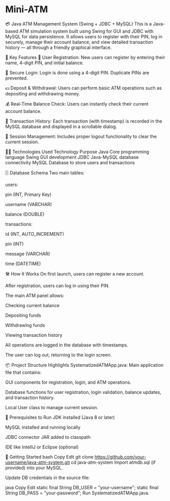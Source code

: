 # Mini-ATM
💳 Java ATM Management System (Swing + JDBC + MySQL)
This is a Java-based ATM simulation system built using Swing for GUI and JDBC with MySQL for data persistence. It allows users to register with their PIN, log in securely, manage their account balance, and view detailed transaction history — all through a friendly graphical interface.

📌 Key Features
👤 User Registration: New users can register by entering their name, 4-digit PIN, and initial balance.

🔐 Secure Login: Login is done using a 4-digit PIN. Duplicate PINs are prevented.

💵 Deposit & Withdrawal: Users can perform basic ATM operations such as depositing and withdrawing money.

💰 Real-Time Balance Check: Users can instantly check their current account balance.

📜 Transaction History: Each transaction (with timestamp) is recorded in the MySQL database and displayed in a scrollable dialog.

🔁 Session Management: Includes proper logout functionality to clear the current session.

🧑‍💻 Technologies Used
Technology	Purpose
Java	Core programming language
Swing	GUI development
JDBC	Java-MySQL database connectivity
MySQL	Database to store users and transactions

🗄 Database Schema
Two main tables:

users:

pin (INT, Primary Key)

username (VARCHAR)

balance (DOUBLE)

transactions:

id (INT, AUTO_INCREMENT)

pin (INT)

message (VARCHAR)

time (DATETIME)

🛠 How It Works
On first launch, users can register a new account.

After registration, users can log in using their PIN.

The main ATM panel allows:

Checking current balance

Depositing funds

Withdrawing funds

Viewing transaction history

All operations are logged in the database with timestamps.

The user can log out, returning to the login screen.

📦 Project Structure Highlights
SystematizedATMApp.java: Main application file that contains:

GUI components for registration, login, and ATM operations.

Database functions for user registration, login validation, balance updates, and transaction history.

Local User class to manage current session.

🧪 Prerequisites to Run
JDK installed (Java 8 or later)

MySQL installed and running locally

JDBC connector JAR added to classpath

IDE like IntelliJ or Eclipse (optional)

🚀 Getting Started
bash
Copy
Edit
git clone https://github.com/your-username/java-atm-system.git
cd java-atm-system
Import atmdb.sql (if provided) into your MySQL.

Update DB credentials in the source file:

java
Copy
Edit
static final String DB_USER = "your-username";
static final String DB_PASS = "your-password";
Run SystematizedATMApp.java.
